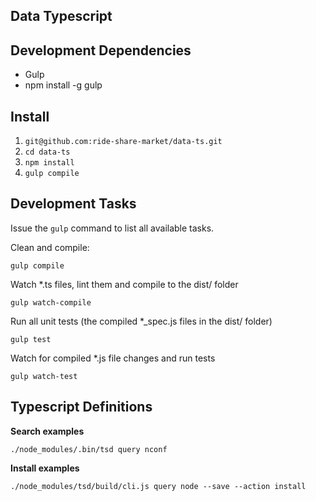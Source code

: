 ## Data Typescript

## Development Dependencies

- Gulp
- npm install -g gulp

## Install

1. `git@github.com:ride-share-market/data-ts.git`
2. `cd data-ts`
3. `npm install`
4. `gulp compile`

## Development Tasks

Issue the `gulp` command to list all available tasks.

Clean and compile:

	gulp compile

Watch *.ts files, lint them and compile to the dist/ folder

	gulp watch-compile

Run all unit tests (the compiled *_spec.js files in the dist/ folder)

	gulp test

Watch for compiled *.js file changes and run tests

	gulp watch-test

## Typescript Definitions

**Search examples**

	./node_modules/.bin/tsd query nconf

**Install examples**

	./node_modules/tsd/build/cli.js query node --save --action install

